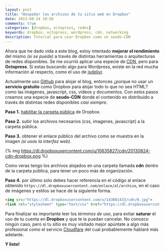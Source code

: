 ```yaml
---
layout: post
title: "Hospedar los archivos de tu sitio web en Dropbox"
date: 2013-08-24 10:58
comments: true
categories: [dropbox, octopress, redes]
keywords: dropbox, octopress, wordpress, cdn, networking
description: Tutorial para usar Dropbox como un seudo-CDN
---
```

Ahora que he dado vida a este blog, estoy intentado **mejorar el rendimiento** del mismo _(si se puede)_ a través de distintas herramientas o arquitecturas de redes disponibles. Se me ocurrió aplicar una especie de [CDN](http://es.wikipedia.org/wiki/Red_de_entrega_de_contenidos), pero para **Octopress**. Si estas buscando algo para Wordpress, existe en la red mucha información al respecto, como el uso de [jsdelivr](http://mvkoen.com/cdn-gratuito-de-jsdelivr-para-wordpress/).
<!--more-->

Actualmente uso [Github](https://github.com) para alojar el blog, entonces ¿porque no usar un **servicio gratuito** como Dropbox para alojar todo lo que no sea HTML? como las imágenes, javascript, css, vídeos y documentos. Con estos pasos creamos una especie de **seudo-CDN** donde el contenido es distribuido a través de distintas redes disponibles _casi siempre_.

**Paso 1.** [habilitar la carpeta pública](https://www.dropbox.com/enable_public_folder) de Dropbox. 

**Paso 2.** subir los archivos necesarios (css, imagenes, javascript) a la carpeta pública.

**Paso 3.** obtener el enlace público del archivo como se muestra en la imagen _(si usas la interfaz web)_.

{% img https://dl.dropboxusercontent.com/u/10635827/cdn/20130824-cdn-dropbox.png %}

Como veras tengo los archivos alojados en una carpeta llamada **cdn** dentro de la carpeta pública, para tener un poco más de organización.

**Paso 4.** por último solo debes hacer referencia en el código al enlace obtenido `https://dl.dropboxusercontent.com/enlace/al/archivo`, en el caso de imágenes y estilos se hace de la siguiente forma.

``` html
<img src="https://dl.dropboxusercontent.com/u/143061433/cdn/0.jpg">
<link rel="stylesheet" type="text/css" href="https://dl.dropboxusercontent.com/u/143061433/cdn/style.css">
```

Para finalizar es importante leer los _términos de uso_, para evitar **saturar** el uso de tu cuenta en **Dropbox** y que te la puedan cancelar. No conozco ningún caso, pero si tu sitio es muy visitado mejor apúntate a algo más profesional como el servicio [Cloudfare](https://www.cloudflare.com/) del cual probablemente hablaré más adelante.

**Y listo!**
